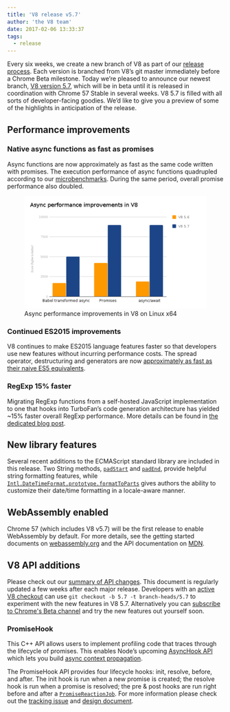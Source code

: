 ```yaml
---
title: 'V8 release v5.7'
author: 'the V8 team'
date: 2017-02-06 13:33:37
tags:
  - release
---
```

Every six weeks, we create a new branch of V8 as part of our [release process](/docs/release-process). Each version is branched from V8’s git master immediately before a Chrome Beta milestone. Today we’re pleased to announce our newest branch, [V8 version 5.7](https://chromium.googlesource.com/v8/v8.git/+log/branch-heads/5.7), which will be in beta until it is released in coordination with Chrome 57 Stable in several weeks. V8 5.7 is filled with all sorts of developer-facing goodies. We’d like to give you a preview of some of the highlights in anticipation of the release.

## Performance improvements

### Native async functions as fast as promises

Async functions are now approximately as fast as the same code written with promises. The execution performance of async functions quadrupled according to our [microbenchmarks](https://codereview.chromium.org/2577393002). During the same period, overall promise performance also doubled.

<figure>
  <img src="/_img/v8-release-57/async.png" intrinsicsize="1200x742" alt="">
  <figcaption>Async performance improvements in V8 on Linux x64</figcaption>
</figure>

### Continued ES2015 improvements

V8 continues to make ES2015 language features faster so that developers use new features without incurring performance costs. The spread operator, destructuring and generators are now [approximately as fast as their naive ES5 equivalents](https://fhinkel.github.io/six-speed/).

### RegExp 15% faster

Migrating RegExp functions from a self-hosted JavaScript implementation to one that hooks into TurboFan’s code generation architecture has yielded ~15% faster overall RegExp performance. More details can be found in [the dedicated blog post](/blog/speeding-up-regular-expressions).

## New library features

Several recent additions to the ECMAScript standard library are included in this release. Two String methods, [`padStart`](https://developer.mozilla.org/en-US/docs/Web/JavaScript/Reference/Global_Objects/String/padStart) and [`padEnd`](https://developer.mozilla.org/en-US/docs/Web/JavaScript/Reference/Global_Objects/String/padEnd), provide helpful string formatting features, while [`Intl.DateTimeFormat.prototype.formatToParts`](https://developer.mozilla.org/en-US/docs/Web/JavaScript/Reference/Global_Objects/DateTimeFormat/formatToParts) gives authors the ability to customize their date/time formatting in a locale-aware manner.

## WebAssembly enabled

Chrome 57 (which includes V8 v5.7) will be the first release to enable WebAssembly by default. For more details, see the getting started documents on [webassembly.org](http://webassembly.org/) and the API documentation on [MDN](https://developer.mozilla.org/en-US/docs/WebAssembly/API).

## V8 API additions

Please check out our [summary of API changes](http://bit.ly/v8-api-changes). This document is regularly updated a few weeks after each major release.
Developers with an [active V8 checkout](/docs/source-code#using-git) can use `git checkout -b 5.7 -t branch-heads/5.7` to experiment with the new features in V8 5.7. Alternatively you can [subscribe to Chrome's Beta channel](https://www.google.com/chrome/browser/beta.html) and try the new features out yourself soon.

### PromiseHook

This C++ API allows users to implement profiling code that traces through the lifecycle of promises. This enables Node’s upcoming [AsyncHook API](https://github.com/nodejs/node-eps/pull/18) which lets you build [async context propagation](https://docs.google.com/document/d/1tlQ0R6wQFGqCS5KeIw0ddoLbaSYx6aU7vyXOkv-wvlM/edit#).

The PromiseHook API provides four lifecycle hooks: init, resolve, before, and after. The init hook is run when a new promise is created; the resolve hook is run when a promise is resolved; the pre & post hooks are run right before and after a [`PromiseReactionJob`](https://tc39.es/ecma262/#sec-promisereactionjob). For more information please check out the [tracking issue](https://bugs.chromium.org/p/v8/issues/detail?id=4643) and [design document](https://docs.google.com/document/d/1rda3yKGHimKIhg5YeoAmCOtyURgsbTH_qaYR79FELlk/edit).
